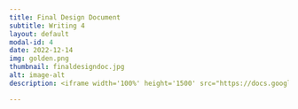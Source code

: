 ```yaml
---
title: Final Design Document
subtitle: Writing 4
layout: default
modal-id: 4
date: 2022-12-14
img: golden.png
thumbnail: finaldesigndoc.jpg
alt: image-alt
description: <iframe width='100%' height='1500' src="https://docs.google.com/document/d/e/2PACX-1vRdub56O2UEP9N7DGWbotBW3so0BxJ6oRJHkwtK2rrTgq7nwUh8gAv1bWORyQJHq9OjXR0ci_bbpx90/pub?embedded=true"></iframe>

---
```

